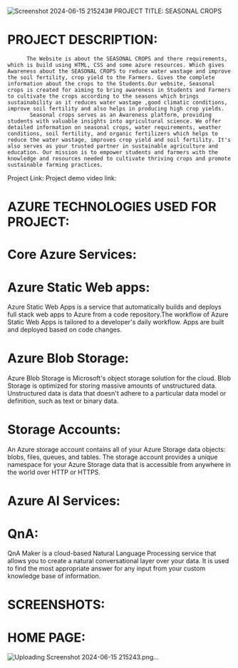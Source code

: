 ![Screenshot 2024-06-15 215243](https://github.com/G-Rachana/Shiva/assets/161605120/0a784c3a-bf19-49bf-abba-9579ea49aa8b)# PROJECT TITLE:     SEASONAL CROPS

# PROJECT DESCRIPTION:
          The Website is about the SEASONAL CROPS and there requirements, which is build using HTML, CSS and some azure resources. Which gives Awareness about the SEASONAL CROPS to reduce water wastage and improve the soil fertility, crop yield to the Farmers. Gives the complete information about the crops to the Students.Our website, Seasonal crops is created for aiming to bring awareness in Students and Farmers to cultivate the crops according to the seasons which brings sustainability as it reduces water wastage ,good climatic conditions, improve soil fertility and also helps in producing high crop yields.
           Seasonal crops serves as an Awareness platform, providing students with valuable insights into agricultural science. We offer detailed information on seasonal crops, water requirements, weather conditions, soil fertility, and organic fertilizers which helps to reduce the water wastage, improves crop yield and soil fertility. It's also serves as your trusted partner in sustainable agriculture and education. Our mission is to empower students and farmers with the knowledge and resources needed to cultivate thriving crops and promote sustainable farming practices.
Project Link:
Project demo video link:
# AZURE TECHNOLOGIES USED FOR PROJECT:

# Core Azure Services:
# Azure Static Web apps:
Azure Static Web Apps is a service that automatically builds and deploys full stack web apps to Azure from a code repository.The workflow of Azure Static Web Apps is tailored to a developer's daily workflow. Apps are built and deployed based on code changes. 
# Azure Blob Storage:
Azure Blob Storage is Microsoft's object storage solution for the cloud. Blob Storage is optimized for storing massive amounts of unstructured data. Unstructured data is data that doesn't adhere to a particular data model or definition, such as text or binary data.
# Storage Accounts:
An Azure storage account contains all of your Azure Storage data objects: blobs, files, queues, and tables. The storage account provides a unique namespace for your Azure Storage data that is accessible from anywhere in the world over HTTP or HTTPS.
# Azure AI Services:
# QnA:
QnA Maker is a cloud-based Natural Language Processing service that allows you to create a natural conversational layer over your data. It is used to find the most appropriate answer for any input from your custom knowledge base of information.
# SCREENSHOTS:
# HOME PAGE:

![Uploading Screenshot 2024-06-15 215243.png…]()

